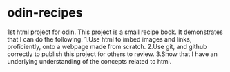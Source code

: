 # odin-recipes
1st html project for odin.
This project is a small recipe book. It demonstrates that I can do the following.
1.Use html to imbed images and links, proficiently, onto a webpage made from scratch.
2.Use git, and github correctly to publish this project for others to review.
3.Show that I have an underlying understanding of the concepts related to html.
